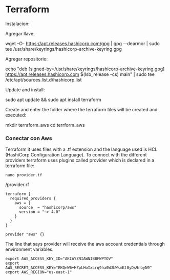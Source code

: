 # Terraform

Instalacion:

Agregar llave:

  wget -O- https://apt.releases.hashicorp.com/gpg | gpg --dearmor | sudo tee /usr/share/keyrings/hashicorp-archive-keyring.gpg

Agregar repositorio:

  echo "deb [signed-by=/usr/share/keyrings/hashicorp-archive-keyring.gpg] https://apt.releases.hashicorp.com $(lsb_release -cs) main" | sudo tee /etc/apt/sources.list.d/hashicorp.list

Update and install:

  sudo apt update && sudo apt install terraform

Create and enter the folder where the terraform files will be created and executed:

  mkdir terraform_aws
  cd terrform_aws
    
### Conectar con Aws

Terraform it uses files with a .tf extension and the language used is HCL (HashiCorp Configuration Language). To connect with the different providers terraform uses plugins called provider which is declared in a terraform file:

    nano provider.tf

/provider.rf

    terraform {
      required_providers {
        aws = {
          source  = "hashicorp/aws"
          version = "~> 4.0"
        }
      }
    }

    provider "aws" {}
 
The line that says provider will receive the aws account credentials through environment variables.

    export AWS_ACCESS_KEY_ID="AKIAYZNIAWNIBBFWPTOV"
    export AWS_SECRET_ACCESS_KEY="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"
    export AWS_REGION="us-east-1"

